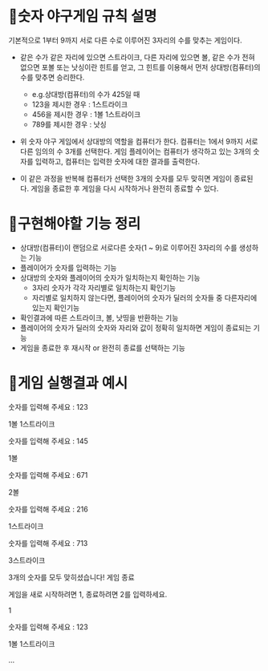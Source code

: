 # 🥔숫자 야구게임 규칙 설명
기본적으로 1부터 9까지 서로 다른 수로 이루어진 3자리의 수를 맞추는 게임이다.

* 같은 수가 같은 자리에 있으면 스트라이크, 다른 자리에 있으면 볼, 같은 수가 전혀 없으면 
  포볼 또는 낫싱이란 힌트를 얻고, 그 힌트를 이용해서 먼저 상대방(컴퓨터)의 수를 맞추면 승리한다.
  * e.g.상대방(컴퓨터)의 수가 425일 때
  * 123을 제시한 경우 : 1스트라이크
  * 456을 제시한 경우 : 1볼 1스트라이크
  * 789를 제시한 경우 : 낫싱

* 위 숫자 야구 게임에서 상대방의 역할을 컴퓨터가 한다. 컴퓨터는 1에서 9까지 서로 다른 임의의 수 3개를 선택한다. 
  게임 플레이어는 컴퓨터가 생각하고 있는 3개의 숫자를 입력하고, 컴퓨터는 입력한 숫자에 대한 결과를 출력한다.

* 이 같은 과정을 반복해 컴퓨터가 선택한 3개의 숫자를 모두 맞히면 게임이 종료된다.
게임을 종료한 후 게임을 다시 시작하거나 완전히 종료할 수 있다.

# 🥔구현해야할 기능 정리

* 상대방(컴퓨터)이 랜덤으로 서로다른 숫자(1 ~ 9)로 이루어진 3자리의 수를 생성하는 기능
* 플레이어가 숫자를 입력하는 기능
* 상대방의 숫자와 플레이어의 숫자가 일치하는지 확인하는 기능
    * 3자리 숫자가 각각 자리별로 일치하는지 확인기능
    * 자리별로 일치하지 않는다면, 플레이어의 숫자가 딜러의 숫자들 중 다른자리에 있는지 확인기능
* 확인결과에 따른 스트라이크, 볼, 낫띵을 반환하는 기능
* 플레이어의 숫자가 딜러의 숫자와 자리와 값이 정확히 일치하면 게임이 종료되는 기능
* 게임을 종료한 후 재시작 or 완전히 종료를 선택하는 기능

# 🥔게임 실행결과 예시

숫자를 입력해 주세요 : 123

1볼 1스트라이크

숫자를 입력해 주세요 : 145

1볼

숫자를 입력해 주세요 : 671

2볼

숫자를 입력해 주세요 : 216

1스트라이크

숫자를 입력해 주세요 : 713

3스트라이크

3개의 숫자를 모두 맞히셨습니다! 게임 종료

게임을 새로 시작하려면 1, 종료하려면 2를 입력하세요.

1

숫자를 입력해 주세요 : 123

1볼 1스트라이크

…
